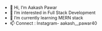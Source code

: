 - 👋 Hi, I’m Aakash Pawar
- 👀 I’m interested in Full Stack Development
- 🌱 I’m currently learning MERN stack
- 📫 Connect : Instagram- aakash__pawar40

<!---
aakashpawar49/aakashpawar49 is a ✨ special ✨ repository because its `README.md` (this file) appears on your GitHub profile.
You can click the Preview link to take a look at your changes.
--->
